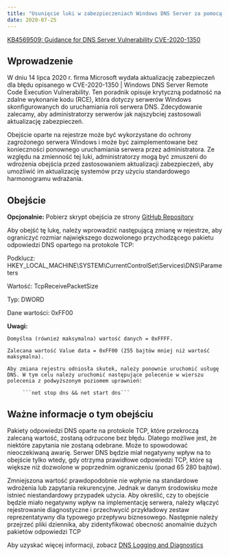 ```yaml
---
title: "Usunięcie luki w zabezpieczeniach Windows DNS Server za pomocą KB4569509 - krytyczna poprawka RCE"
date: 2020-07-25
---
```


[KB4569509: Guidance for DNS Server Vulnerability CVE-2020-1350](https://support.microsoft.com/en-us/help/4569509/windows-dns-server-remote-code-execution-vulnerability)

## Wprowadzenie

W dniu 14 lipca 2020 r. firma Microsoft wydała aktualizację zabezpieczeń dla błędu opisanego w CVE-2020-1350 | Windows DNS Server Remote Code Execution Vulnerability. Ten poradnik opisuje krytyczną podatność na zdalne wykonanie kodu (RCE), która dotyczy serwerów Windows skonfigurowanych do uruchamiania roli serwera DNS. Zdecydowanie zalecamy, aby administratorzy serwerów jak najszybciej zastosowali aktualizację zabezpieczeń.

Obejście oparte na rejestrze może być wykorzystane do ochrony zagrożonego serwera Windows i może być zaimplementowane bez konieczności ponownego uruchamiania serwera przez administratora. Ze względu na zmienność tej luki, administratorzy mogą być zmuszeni do wdrożenia obejścia przed zastosowaniem aktualizacji zabezpieczeń, aby umożliwić im aktualizację systemów przy użyciu standardowego harmonogramu wdrażania.


## Obejście

**Opcjonalnie:** Pobierz skrypt obejścia ze strony [GitHub Repository](https://github.com/simeononsecurity/CVE-2020-1350-Fix)


Aby obejść tę lukę, należy wprowadzić następującą zmianę w rejestrze, aby ograniczyć rozmiar największego dozwolonego przychodzącego pakietu odpowiedzi DNS opartego na protokole TCP:

Podklucz: HKEY_LOCAL_MACHINE\SYSTEM\CurrentControlSet\Services\DNS\Parameters

Wartość: TcpReceivePacketSize

Typ: DWORD

Dane wartości: 0xFF00

**Uwagi:**

    Domyślna (również maksymalna) wartość danych = 0xFFFF.
	
    Zalecana wartość Value data = 0xFF00 (255 bajtów mniej niż wartość maksymalna).
	
    Aby zmiana rejestru odniosła skutek, należy ponownie uruchomić usługę DNS. W tym celu należy uruchomić następujące polecenie w wierszu polecenia z podwyższonym poziomem uprawnień:

         ```net stop dns && net start dns```


## Ważne informacje o tym obejściu
Pakiety odpowiedzi DNS oparte na protokole TCP, które przekroczą zalecaną wartość, zostaną odrzucone bez błędu. Dlatego możliwe jest, że niektóre zapytania nie zostaną odebrane. Może to spowodować nieoczekiwaną awarię. Serwer DNS będzie miał negatywny wpływ na to obejście tylko wtedy, gdy otrzyma prawidłowe odpowiedzi TCP, które są większe niż dozwolone w poprzednim ograniczeniu (ponad 65 280 bajtów).

Zmniejszona wartość prawdopodobnie nie wpłynie na standardowe wdrożenia lub zapytania rekurencyjne. Jednak w danym środowisku może istnieć niestandardowy przypadek użycia. Aby określić, czy to obejście będzie miało negatywny wpływ na implementację serwera, należy włączyć rejestrowanie diagnostyczne i przechwycić przykładowy zestaw reprezentatywny dla typowego przepływu biznesowego. Następnie należy przejrzeć pliki dziennika, aby zidentyfikować obecność anomalnie dużych pakietów odpowiedzi TCP

Aby uzyskać więcej informacji, zobacz [DNS Logging and Diagnostics](https://docs.microsoft.com/en-us/previous-versions/windows/it-pro/windows-server-2012-r2-and-2012/dn800669%28v=ws.11%29)